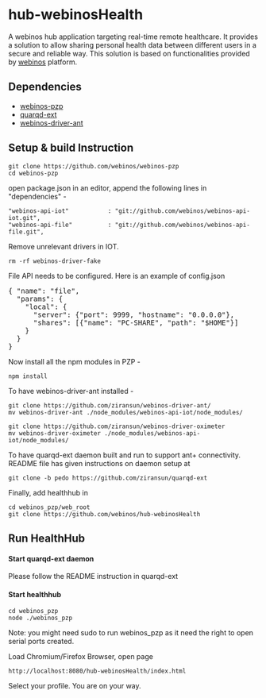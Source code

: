 # hub-webinosHealth

A webinos hub application targeting real-time remote healthcare. It provides a solution to allow sharing personal health data between different users in a secure and reliable way. This solution is based on functionalities provided by [webinos](http://www.weinos.org/) platform. 

## Dependencies

* [webinos-pzp](https://github.com/webinos/webinos-pzp) 
* [quarqd-ext](https://github.com/ziransun/quarqd-ext)
* [webinos-driver-ant](https://github.com/ziransun/webinos-driver-ant)

## Setup & build Instruction

    git clone https://github.com/webinos/webinos-pzp
    cd webinos-pzp

open package.json in an editor, append the following lines in "dependencies" -
    
    "webinos-api-iot"           : "git://github.com/webinos/webinos-api-iot.git",
    "webinos-api-file"          : "git://github.com/webinos/webinos-api-file.git",

Remove unrelevant drivers in IOT. 

	rm -rf webinos-driver-fake

File API needs to be configured. Here is an example of config.json
<pre>
{ "name": "file",
  "params": {
    "local": {
      "server": {"port": 9999, "hostname": "0.0.0.0"},
      "shares": [{"name": "PC-SHARE", "path": "$HOME"}]
    }
  }
}
</pre>

Now install all the npm modules in PZP -
  
    npm install

To have webinos-driver-ant installed -
  
    git clone https://github.com/ziransun/webinos-driver-ant/
    mv webinos-driver-ant ./node_modules/webinos-api-iot/node_modules/
    
    git clone https://github.com/ziransun/webinos-driver-oximeter
    mv webinos-driver-oximeter ./node_modules/webinos-api-iot/node_modules/
    
To have quarqd-ext daemon built and run to support ant+ connectivity. README file has given instructions on daemon setup at 
  
    git clone -b pedo https://github.com/ziransun/quarqd-ext
    
Finally, add healthhub in  

    cd webinos_pzp/web_root
    git clone https://github.com/webinos/hub-webinosHealth
    

## Run HealthHub

#### Start quarqd-ext daemon

Please follow the README instruction in quarqd-ext

#### Start healthhub

    cd webinos_pzp
    node ./webinos_pzp

Note: you might need sudo to run webinos_pzp as it need the right to open serial ports created.

Load Chromium/Firefox Browser, open page

    http://localhost:8080/hub-webinosHealth/index.html
    
Select your profile. You are on your way.

    
    





    
    
    
    




